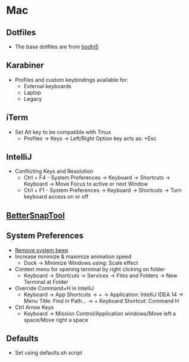 # Mac

## Dotfiles
* The base dotfiles are from [bodhi5](https://github.com/bodhi5/.dotfiles)

## Karabiner
* Profiles and custom keybindings available for:
  * External keyboards
  * Laptop
  * Legacy

## iTerm
* Set Alt key to be compatible with Tmux
  * Profiles → Keys →  Left/Right Option key acts as: +Esc

## IntelliJ
* Conflicting Keys and Resolution
  * Ctrl + F4 - System Preferences → Keyboard → Shortcuts → Keyboard → Move Focus to active or next Window
  * Ctrl + F1 - System Preferences → Keyboard → Shortcuts → Turn keyboard access on or off

## [BetterSnapTool](https://itunes.apple.com/us/app/bettersnaptool/id417375580?mt=12)

## System Preferences
* [Remove system beep](http://superuser.com/a/287085)
* Increase minimize & maximize animation speed
  * Dock → Minimize Windows using: Scale effect
* Context menu for opening terminal by right clicking on folder
  * Keyboard → Shortcuts → Services → Files and Folders → New Terminal at Folder
* Override Command+H in IntelliJ
  * Keyboard → App Shortcuts → + → Application: IntelliJ IDEA 14 → Menu Title: Find in Path... → + Keyboard Shortcut: Command H
* Ctrl Arrow Keys
  * Keyboard -> Mission Control/Application windows/Move left a space/Move right a space

## Defaults
* Set using defaults.sh script
